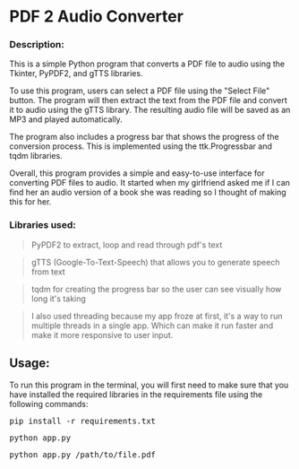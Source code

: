# PDF 2 Audio Converter

### Description:

This is a simple Python program that converts a PDF file to audio using the Tkinter, PyPDF2, and gTTS libraries.

To use this program, users can select a PDF file using the "Select File" button. The program will then extract the text from the PDF file and convert it to audio using the gTTS library. The resulting audio file will be saved as an MP3 and played automatically.

The program also includes a progress bar that shows the progress of the conversion process. This is implemented using the ttk.Progressbar and tqdm libraries.

Overall, this program provides a simple and easy-to-use interface for converting PDF files to audio. It started when my girlfriend asked me if I can find her an audio version of a book she was reading so I thought of making this for her.

### Libraries used:

> PyPDF2 to extract, loop and read through pdf's text

> gTTS (Google-To-Text-Speech) that allows you to generate speech from text

> tqdm for creating the progress bar so the user can see visually how long it's taking

> I also used threading because my app froze at first, it's a way to run multiple threads in a single app. Which can make it run faster and make it more responsive to user input.

## Usage:

To run this program in the terminal, you will first need to make sure that you have installed the required libraries in the requirements file using the following commands:

<pre>
pip install -r requirements.txt
</pre>
<pre>
python app.py
</pre>
<pre>
python app.py /path/to/file.pdf
</pre>
